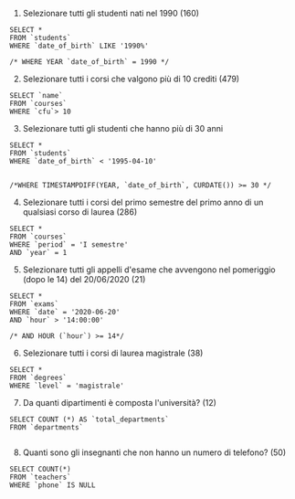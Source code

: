 1. Selezionare tutti gli studenti nati nel 1990 (160)
```
SELECT *
FROM `students`
WHERE `date_of_birth` LIKE '1990%'

/* WHERE YEAR `date_of_birth` = 1990 */

```

2. Selezionare tutti i corsi che valgono più di 10 crediti (479)
```
SELECT `name`
FROM `courses`
WHERE `cfu`> 10

```

3. Selezionare tutti gli studenti che hanno più di 30 anni

```
SELECT *
FROM `students`
WHERE `date_of_birth` < '1995-04-10'


/*WHERE TIMESTAMPDIFF(YEAR, `date_of_birth`, CURDATE()) >= 30 */

```

4. Selezionare tutti i corsi del primo semestre del primo anno di un qualsiasi corso di laurea (286)

```
SELECT *
FROM `courses`
WHERE `period` = 'I semestre'
AND `year` = 1

```

5. Selezionare tutti gli appelli d'esame che avvengono nel pomeriggio (dopo le 14) del 20/06/2020 (21)

```
SELECT *
FROM `exams`
WHERE `date` = '2020-06-20'
AND `hour` > '14:00:00'

/* AND HOUR (`hour`) >= 14*/

```


6. Selezionare tutti i corsi di laurea magistrale (38)

```
SELECT *
FROM `degrees`
WHERE `level` = 'magistrale'

```


7. Da quanti dipartimenti è composta l'università? (12)

```
SELECT COUNT (*) AS `total_departments`
FROM `departments`


```



8. Quanti sono gli insegnanti che non hanno un numero di telefono? (50)

```
SELECT COUNT(*)
FROM `teachers`
WHERE `phone` IS NULL

```
